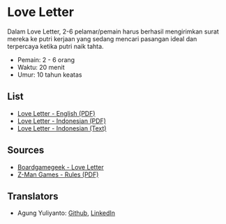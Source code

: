 Love Letter
=====================================================

Dalam Love Letter, 2-6 pelamar/pemain harus berhasil mengirimkan surat mereka ke putri
kerjaan yang sedang mencari pasangan ideal dan terpercaya ketika putri naik tahta.

* Pemain: 2 - 6 orang
* Waktu: 20 menit
* Umur: 10 tahun keatas

## List
* [Love Letter - English (PDF)](love-letter-rules-en.pdf)
* [Love Letter - Indonesian (PDF)](love-letter-rules-id.pdf)
* [Love Letter - Indonesian (Text)](love-letter-rules-id.txt)


## Sources
* [Boardgamegeek - Love Letter](https://boardgamegeek.com/boardgame/277085/love-letter)
* [Z-Man Games - Rules (PDF)](https://images.zmangames.com/filer_public/5b/6c/5b6c17d7-7e0e-4b70-a311-9a6c32066010/ll-rulebook.pdf)


## Translators
* Agung Yuliyanto: [Github](https://github.com/agung96tm), [LinkedIn](https://www.linkedin.com/in/agung96tm/)
